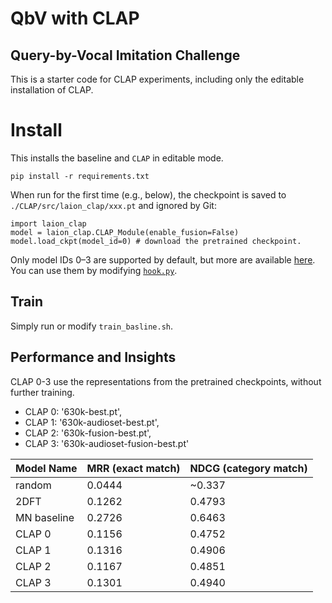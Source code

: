 # QbV with CLAP
## Query-by-Vocal Imitation Challenge

This is a starter code for CLAP experiments, including only the editable installation of CLAP.

# Install
This installs the baseline and `CLAP` in editable mode.
```
pip install -r requirements.txt
```

When run for the first time (e.g., below), the checkpoint is saved to `./CLAP/src/laion_clap/xxx.pt` and ignored by Git:

```
import laion_clap
model = laion_clap.CLAP_Module(enable_fusion=False)
model.load_ckpt(model_id=0) # download the pretrained checkpoint.
```

Only model IDs 0–3 are supported by default, but more are available [here](https://huggingface.co/lukewys/laion_clap/tree/main).
You can use them by modifying [`hook.py`](https://github.com/LAION-AI/CLAP/blob/cc8f7654fc8b718434cf9ac6e6faf72f78c2797b/src/laion_clap/hook.py#L75).




## Train
Simply run or modify `train_basline.sh`.


## Performance and Insights

CLAP 0-3 use the representations from the pretrained checkpoints, without further training.
* CLAP 0: '630k-best.pt',
* CLAP 1: '630k-audioset-best.pt',
* CLAP 2: '630k-fusion-best.pt',
* CLAP 3: '630k-audioset-fusion-best.pt'

| Model Name   | MRR (exact match) | NDCG (category match) |
|--------------|-------------------|-----------------------|
| random       | 0.0444            | ~0.337                |
| 2DFT         | 0.1262            | 0.4793                |
| MN baseline  | 0.2726            | 0.6463                |
| CLAP 0       | 0.1156            | 0.4752                |
| CLAP 1       | 0.1316            | 0.4906                |
| CLAP 2       | 0.1167            | 0.4851                |
| CLAP 3       | 0.1301            | 0.4940                |

